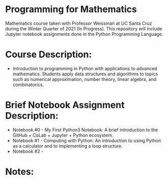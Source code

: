# Programming for Mathematics

Mathematics course taken with Professor Weissman at UC Santa Cruz during the Winter Quarter of 2021 (In Progress). This repository will include Jupyter notebook assignments done in the Python Programming Language.  

# Course Description: 
* Introduction to programming in Python with applications to advanced mathematics. Students apply data structures and algorithms to topics such as numerical approximation, number theory, linear algebra, and combinatorics. 

# Brief Notebook Assignment Description:

* Notebook #0 - My First Python3 Notebook: A brief introduction to the GitHub + CoLab + Jupyter + Python ecosystem.
* Notebook #1 - Computing with Python: An introduction to using Python as a calculator and to implementing a loop structure. 
* Notebook #2 -

# Notes: 

